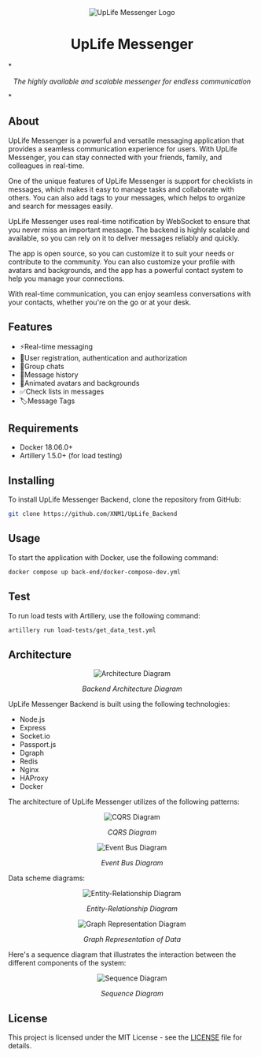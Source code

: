 <div align="center"><img src="Logo.png" alt="UpLife Messenger Logo"/></div>
<h1 align="center">UpLife Messenger</h1>
*<p align="center" style="font-style:italic">The highly available and scalable messenger for endless communication</p>*

## About

UpLife Messenger is a powerful and versatile messaging application that provides a seamless communication experience for users. With UpLife Messenger, you can stay connected with your friends, family, and colleagues in real-time.

One of the unique features of UpLife Messenger is support for checklists in messages, which makes it easy to manage tasks and collaborate with others. You can also add tags to your messages, which helps to organize and search for messages easily.

UpLife Messenger uses real-time notification by WebSocket to ensure that you never miss an important message. The backend is highly scalable and available, so you can rely on it to deliver messages reliably and quickly.

The app is open source, so you can customize it to suit your needs or contribute to the community. You can also customize your profile with avatars and backgrounds, and the app has a powerful contact system to help you manage your connections.

With real-time communication, you can enjoy seamless conversations with your contacts, whether you're on the go or at your desk. 

## Features

- ⚡Real-time messaging
- 🔑User registration, authentication and authorization
- 👥Group chats
- 📃Message history
- 💅Animated avatars and backgrounds
- ✅Check lists in messages
- 🏷️Message Tags

## Requirements

- Docker 18.06.0+
- Artillery 1.5.0+ (for load testing)

## Installing

To install UpLife Messenger Backend, clone the repository from GitHub:

```bash
git clone https://github.com/XNM1/UpLife_Backend
```

## Usage

To start the application with Docker, use the following command:

```bash
docker compose up back-end/docker-compose-dev.yml
```

## Test

To run load tests with Artillery, use the following command:

```bash
artillery run load-tests/get_data_test.yml
```

## Architecture

<div align="center"><img src="diagrams/images/Server_Arch_Diagram.jpg" alt="Architecture Diagram"/></div>
<p align="center" style="font-style:italic">Backend Architecture Diagram</p>

UpLife Messenger Backend is built using the following technologies:

- Node.js
- Express
- Socket.io
- Passport.js
- Dgraph
- Redis
- Nginx
- HAProxy
- Docker

The architecture of UpLife Messenger utilizes of the following patterns:

<div align="center"><img src="diagrams/images/CQRS_Diagram.jpg" alt="CQRS Diagram"/></div>
<p align="center" style="font-style:italic">CQRS Diagram</p>

<div align="center"><img src="diagrams/images/Event_Bus_Diagram.jpg" alt="Event Bus Diagram"/></div>
<p align="center" style="font-style:italic">Event Bus Diagram</p>

Data scheme diagrams:

<div align="center"><img src="diagrams/images/ER_Diagram.jpg" alt="Entity-Relationship Diagram"/></div>
<p align="center" style="font-style:italic">Entity-Relationship Diagram</p>

<div align="center"><img src="diagrams/images/Graph_Diagram.jpg" alt="Graph Representation Diagram"/></div>
<p align="center" style="font-style:italic">Graph Representation of Data</p>

Here's a sequence diagram that illustrates the interaction between the different components of the system:

<div align="center"><img src="diagrams/images/Sequence_Diagram.jpg" alt="Sequence Diagram"/></div>
<p align="center" style="font-style:italic">Sequence Diagram</p>

## License

This project is licensed under the MIT License - see the [LICENSE](LICENSE) file for details. 